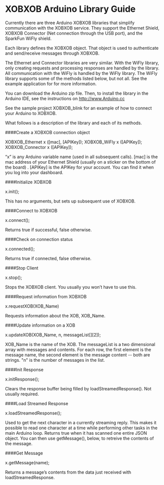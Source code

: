 XOBXOB Arduino Library Guide
============================

Currently there are three Arduino XOBXOB libraries that simplify communication with the XOBXOB service. They support the Ethernet Shield, XOBXOB Connector (Net connection through the USB port), and the SparkFun WiFly shield.

Each library defines the XOBXOB object. That object is used to authenticate and send/receive messages through XOBXOB.

The Ethernet and Connector libraries are very similar. With the WiFly library, only creating requests and processing responses are handled by the library. All communication with the WiFly is handled by the WiFly library. The WiFly library supports some of the methods listed below, but not all. See the example application for for more information.

You can download the Arduino zip file. Then, to install the library in the Arduino IDE, see the instructions on http://www.Arduino.cc  

See the sample project XOBXOB_blink for an example of how to connect your Arduino to XOBXOB.

What follows is a description of the library and each of its methods.

####Create a XOBXOB connection object

XOBXOB_Ethernet  x ([mac], [APIKey]);
XOBXOB_WiFly     x ([APIKey]);
XOBXOB_Connector x ([APIKey]);

“x” is any Arduino variable name (used in all subsequent calls).
[mac] is the mac address of your Ethernet Shield (usually on a sticker on the bottom of the board) .
[APIKey] is the APIKey for your account. You can find it when you log into your dashboard.  

####Initialize XOBXOB  

x.init();

This has no arguments, but sets up subsequent use of XOBXOB.

####Connect to XOBXOB

x.connect();

Returns true if successful, false otherwise.

####Check on connection status

x.connected();  

Returns true if connected, false otherwise.  

####Stop Client

x.stop();  

Stops the XOBXOB client. You usually you won’t have to use this.

####Request information from XOBXOB

x.requestXOB(XOB_Name)  

Requests information about the XOB, XOB_Name.

####Update information on a XOB  

x.updateXOB(XOB_Name, n, messageList[][2]);  

XOB_Name is the name of the XOB. The messageList is a two dimensional array with messages and contents. For each row, the first element is the message name, the second element is the message content -- both are strings. "n" is the number of messages in the list.

####Init Response  

x.initResponse();  

Clears the response buffer being filled by loadStreamedResponse(). Not usually required.

####Load Streamed Response

x.loadStreamedResponse();  

Used to get the next character in a currently streaming reply. This makes it possible to read one character at a time while performing other tasks in the main Arduino loop. Returns true when it has scanned one entire JSON object. You can then use getMessage(), below, to retreive the contents of the message.

####Get Message

x.getMessage(name);

Returns a message’s contents from the data just received with loadStreamedResponse.


